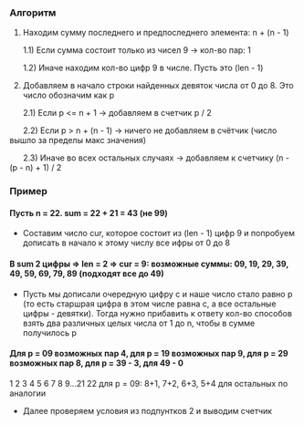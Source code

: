 ### Алгоритм

1) Находим сумму последнего и предпоследнего элемента: n + (n - 1)
   
&nbsp;&nbsp;&nbsp;&nbsp;&nbsp;&nbsp;1.1) Если сумма состоит только из чисел 9 -> кол-во пар: 1
   
&nbsp;&nbsp;&nbsp;&nbsp;&nbsp;&nbsp;1.2) Иначе находим кол-во цифр 9 в числе. Пусть это (len - 1)
   
2) Добавляем в начало строки найденных девяток числа от 0 до 8. Это число обозначим как p
   
&nbsp;&nbsp;&nbsp;&nbsp;&nbsp;&nbsp;2.1) Если p <= n + 1 -> добавляем в счетчик p / 2
   
&nbsp;&nbsp;&nbsp;&nbsp;&nbsp;&nbsp;2.2) Если p > n + (n - 1) -> ничего не добавляем в счётчик (число вышло за пределы макс значения)
  
&nbsp;&nbsp;&nbsp;&nbsp;&nbsp;&nbsp;2.3) Иначе во всех остальных случаях -> добавляем к счетчику (n - (p - n) + 1) / 2

### Пример

#### Пусть n = 22. sum = 22 + 21 = 43 (не 99)

- Составим число cur, которое состоит из (len - 1) цифр 9 и попробуем дописать в начало к этому числу все ифры от 0 до 8

#### В sum 2 цифры => len = 2 => cur = 9: возможные суммы: 09, 19, 29, 39, 49, 59, 69, 79, 89 (подходят все до 49)

- Пусть мы дописали очередную цифру с и наше число стало равно р (то есть старшрая цифра в этом числе равна с, а все остальные цифры - девятки). Тогда нужно прибавить к ответу кол-во способов взять два различных целых числа от 1 до n, чтобы в сумме получилось p

#### Для р = 09 возможных пар 4, для р = 19 возможных пар 9, для р = 29 возможных пар 8, для р = 39 - 3, для 49 - 0
1 2 3 4 5 6 7 8 9...21 22
для р = 09: 8+1, 7+2, 6+3, 5+4
для остальных по аналогии

- Далее проверяем условия из подпунтков 2 и выводим счетчик
